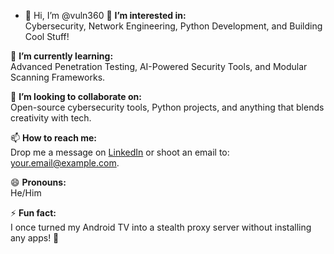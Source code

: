 - 👋 Hi, I’m @vuln360
👀 **I’m interested in:**  
Cybersecurity, Network Engineering, Python Development, and Building Cool Stuff!

🌱 **I’m currently learning:**  
Advanced Penetration Testing, AI-Powered Security Tools, and Modular Scanning Frameworks.  

💞️ **I’m looking to collaborate on:**  
Open-source cybersecurity tools, Python projects, and anything that blends creativity with tech.

📫 **How to reach me:**  
Drop me a message on [LinkedIn](https://linkedin.com/in/your-profile) or shoot an email to: your.email@example.com.

😄 **Pronouns:**  
He/Him  

⚡ **Fun fact:**  
I once turned my Android TV into a stealth proxy server without installing any apps! 🚀
<!---
vuln360/vuln360 is a ✨ special ✨ repository because its `README.md` (this file) appears on your GitHub profile.
You can click the Preview link to take a look at your changes.
--->

